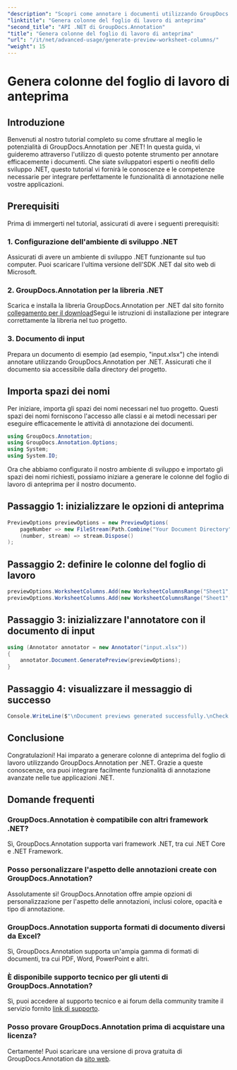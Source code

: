 ```yaml
---
"description": "Scopri come annotare i documenti utilizzando GroupDocs.Annotation per .NET. Tutorial passo passo per sviluppatori .NET. Migliora le tue applicazioni."
"linktitle": "Genera colonne del foglio di lavoro di anteprima"
"second_title": "API .NET di GroupDocs.Annotation"
"title": "Genera colonne del foglio di lavoro di anteprima"
"url": "/it/net/advanced-usage/generate-preview-worksheet-columns/"
"weight": 15
---
```


# Genera colonne del foglio di lavoro di anteprima

## Introduzione
Benvenuti al nostro tutorial completo su come sfruttare al meglio le potenzialità di GroupDocs.Annotation per .NET! In questa guida, vi guideremo attraverso l'utilizzo di questo potente strumento per annotare efficacemente i documenti. Che siate sviluppatori esperti o neofiti dello sviluppo .NET, questo tutorial vi fornirà le conoscenze e le competenze necessarie per integrare perfettamente le funzionalità di annotazione nelle vostre applicazioni.
## Prerequisiti
Prima di immergerti nel tutorial, assicurati di avere i seguenti prerequisiti:
### 1. Configurazione dell'ambiente di sviluppo .NET
Assicurati di avere un ambiente di sviluppo .NET funzionante sul tuo computer. Puoi scaricare l'ultima versione dell'SDK .NET dal sito web di Microsoft.
### 2. GroupDocs.Annotation per la libreria .NET
Scarica e installa la libreria GroupDocs.Annotation per .NET dal sito fornito [collegamento per il download](https://releases.groupdocs.com/annotation/net/)Segui le istruzioni di installazione per integrare correttamente la libreria nel tuo progetto.
### 3. Documento di input
Prepara un documento di esempio (ad esempio, "input.xlsx") che intendi annotare utilizzando GroupDocs.Annotation per .NET. Assicurati che il documento sia accessibile dalla directory del progetto.

## Importa spazi dei nomi
Per iniziare, importa gli spazi dei nomi necessari nel tuo progetto. Questi spazi dei nomi forniscono l'accesso alle classi e ai metodi necessari per eseguire efficacemente le attività di annotazione dei documenti.

```csharp
using GroupDocs.Annotation;
using GroupDocs.Annotation.Options;
using System;
using System.IO;
```

Ora che abbiamo configurato il nostro ambiente di sviluppo e importato gli spazi dei nomi richiesti, possiamo iniziare a generare le colonne del foglio di lavoro di anteprima per il nostro documento.
## Passaggio 1: inizializzare le opzioni di anteprima
```csharp
PreviewOptions previewOptions = new PreviewOptions(
    pageNumber => new FileStream(Path.Combine("Your Document Directory", $"cells_page{pageNumber}.png"), FileMode.Create),
    (number, stream) => stream.Dispose()
);
```
## Passaggio 2: definire le colonne del foglio di lavoro
```csharp
previewOptions.WorksheetColumns.Add(new WorksheetColumnsRange("Sheet1", 2, 3));
previewOptions.WorksheetColumns.Add(new WorksheetColumnsRange("Sheet1", 1, 1));
```
## Passaggio 3: inizializzare l'annotatore con il documento di input
```csharp
using (Annotator annotator = new Annotator("input.xlsx"))
{
    annotator.Document.GeneratePreview(previewOptions);
}
```
## Passaggio 4: visualizzare il messaggio di successo
```csharp
Console.WriteLine($"\nDocument previews generated successfully.\nCheck output in {"Your Document Directory"}.");
```

## Conclusione
Congratulazioni! Hai imparato a generare colonne di anteprima del foglio di lavoro utilizzando GroupDocs.Annotation per .NET. Grazie a queste conoscenze, ora puoi integrare facilmente funzionalità di annotazione avanzate nelle tue applicazioni .NET.
## Domande frequenti
### GroupDocs.Annotation è compatibile con altri framework .NET?
Sì, GroupDocs.Annotation supporta vari framework .NET, tra cui .NET Core e .NET Framework.
### Posso personalizzare l'aspetto delle annotazioni create con GroupDocs.Annotation?
Assolutamente sì! GroupDocs.Annotation offre ampie opzioni di personalizzazione per l'aspetto delle annotazioni, inclusi colore, opacità e tipo di annotazione.
### GroupDocs.Annotation supporta formati di documento diversi da Excel?
Sì, GroupDocs.Annotation supporta un'ampia gamma di formati di documenti, tra cui PDF, Word, PowerPoint e altri.
### È disponibile supporto tecnico per gli utenti di GroupDocs.Annotation?
Sì, puoi accedere al supporto tecnico e ai forum della community tramite il servizio fornito [link di supporto](https://forum.groupdocs.com/c/annotation/10).
### Posso provare GroupDocs.Annotation prima di acquistare una licenza?
Certamente! Puoi scaricare una versione di prova gratuita di GroupDocs.Annotation da [sito web](https://releases.groupdocs.com/).